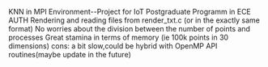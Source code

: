 KNN in MPI Environment--Project for IoT Postgraduate Programm in ECE AUTH
Rendering and reading files from render_txt.c (or in the exactly same format)
No worries about the division between the number of points and processes
Great stamina in terms of memory (ie 100k points in 30 dimensions)
cons: a bit slow,could be hybrid with OpenMP API routines(maybe update in the future)
